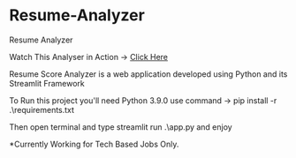 # Resume-Analyzer
Resume Analyzer

Watch This Analyser in Action -> [Click Here](analyse-your-resume.streamlit.app)

Resume Score Analyzer is a web application developed using Python and its Streamlit Framework

To Run this project you'll need Python 3.9.0
use command -> pip install -r .\requirements.txt

Then open terminal and type streamlit run .\app.py and enjoy

*Currently Working for Tech Based Jobs Only.
